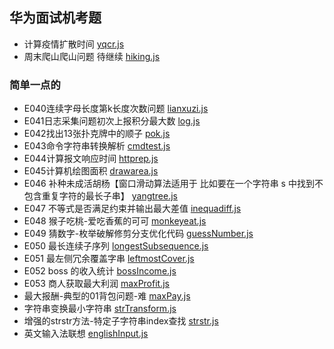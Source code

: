 ## 华为面试机考题
- 计算疫情扩散时间 [yqcr.js](./yqcr.js)
- 周末爬山爬山问题 待继续 [hiking.js](hiking.js)

### 简单一点的
- E040连续字母长度第k长度次数问题 [lianxuzi.js](./lianxuzi.js)
- E041日志采集问题初次上报积分最大数 [log.js](./log.js)
- E042找出13张扑克牌中的顺子 [pok.js](./pok.js)
- E043命令字符串转换解析 [cmdtest.js](./cmdtest.js)
- E044计算报文响应时间 [httprep.js](./httprep.js)
- E045计算机绘图面积 [drawarea.js](./drawarea.js)
- E046 补种未成活胡杨【窗口滑动算法适用于 比如要在一个字符串 s 中找到不包含重复字符的最长子串】 [yangtree.js](./yangtree.js)
- E047 不等式是否满足约束并输出最大差值 [inequadiff.js](./inequadiff.js)
- E048 猴子吃桃-爱吃香蕉的可可 [monkeyeat.js](./monkeyeat.js)
- E049 猜数字-枚举破解修剪分支优化代码 [guessNumber.js](./guessNumber.js)
- E050 最长连续子序列 [longestSubsequence.js](./longestSubsequence.js)
- E051 最左侧冗余覆盖字串 [leftmostCover.js](./leftmostCover.js)
- E052 boss 的收入统计 [bossIncome.js](./bossIncome.js)
- E053 商人获取最大利润 [maxProfit.js](./maxProfit.js)
- 最大报酬-典型的01背包问题-难 [maxPay.js](./maxPay.js)
- 字符串变换最小字符串 [strTransform.js](./strTransform.js)
- 增强的strstr方法-特定子字符串index查找 [strstr.js](./strstr.js)
- 英文输入法联想 [englishInput.js](./englishInput.js)